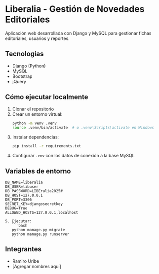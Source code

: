 # Liberalia - Gestión de Novedades Editoriales

Aplicación web desarrollada con Django y MySQL para gestionar fichas editoriales, usuarios y reportes.

## Tecnologías

- Django (Python)
- MySQL
- Bootstrap
- jQuery

## Cómo ejecutar localmente

1. Clonar el repositorio
2. Crear un entorno virtual:
   ```bash
   python -m venv .venv
   source .venv/bin/activate  # o .venv\Scripts\activate en Windows
   ```
3. Instalar dependencias:
   ```bash
   pip install -r requirements.txt
   ```
4. Configurar `.env` con los datos de conexión a la base MySQL

## Variables de entorno

```env
DB_NAME=liberalia
DB_USER=libuser
DB_PASSWORD=LIBEralia2025#
DB_HOST=127.0.0.1
DB_PORT=3306
SECRET_KEY=djangosecretkey
DEBUG=True
ALLOWED_HOSTS=127.0.0.1,localhost

5. Ejecutar:
   ```bash
   python manage.py migrate
   python manage.py runserver
   ```

## Integrantes

- Ramiro Uribe
- [Agregar nombres aquí]
